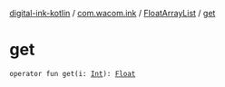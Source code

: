 [digital-ink-kotlin](../../index.md) / [com.wacom.ink](../index.md) / [FloatArrayList](index.md) / [get](./get.md)

# get

`operator fun get(i: `[`Int`](https://kotlinlang.org/api/latest/jvm/stdlib/kotlin/-int/index.html)`): `[`Float`](https://kotlinlang.org/api/latest/jvm/stdlib/kotlin/-float/index.html)